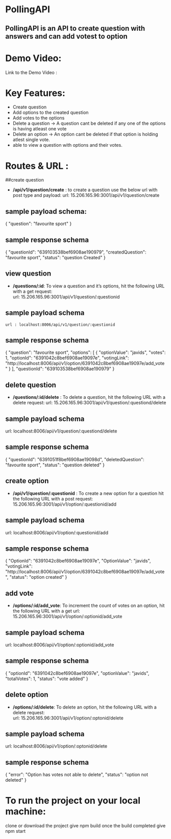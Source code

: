 # PollingAPI
## PollingAPI is an API to create question with answers and can add votest to option

# Demo Video:
Link to the Demo Video : 
# Key Features:

- Create question
- Add options to the created question
- Add votes to the options
- Delete a question →  A question cant be deleted if any one of the options is having atleast one vote
- Delete an option →  An option cant be deleted if that option is holding atlest single vote.
- able to view a question with options and their votes.

# Routes & URL :
##create question
- **/api/v1/question/create** : to create a question use the below url with post type and payload: 
  url:  15.206.165.96:3001/api/v1/question/create
## sample payload schema:
  {
    "question": "favourite sport"
}
## sample response schema
{
    "questionId": "639103538bef6908ae190979",
    "createdQuestion": "favourite sport",
    "status": "question Created"
}

## view question
- **/questions/:id**: To view a question and it’s options, hit the following URL with a get request:  
url:  15.206.165.96:3001/api/v1/question/:questionid
## sample payload schema
    url : localhost:8006/api/v1/question/:questionid

## sample response schema
  {
    "question": "favourite sport",
    "options": [
        {
            "optionValue": "javids",
            "votes": 1,
            "optionId": "6391042c8bef6908ae19097e",
            "votingLink": "http://localhost:8006/api/v1/option/6391042c8bef6908ae19097e/add_vote"
        }
    ],
    "questionId": "639103538bef6908ae190979"
}

## delete question
- **/questions/:id/delete** : To delete a question, hit the following URL with a delete request:
url: 15.206.165.96:3001/api/v1/question/:questiond/delete  
## sample payload schema
  url: localhost:8006/api/v1/question/:questiond/delete
## sample response schema
  {
    "questionId": "6391051f8bef6908ae19098d",
    "deletedQuestion": "favourite sport",
    "status": "question deleted"
}

## create option
- **/api/v1/question/:questionid** : To create a new option for a question hit the following URL with a post request: 15.206.165.96:3001/api/v1/option/:questionid/add

## sample payload schema
  url:  localhost:8006/api/v1/option/:questionid/add
## sample response schema
   {
    "OptionId": "6391042c8bef6908ae19097e",
    "OptionValue": "javids",
    "votingLink": "http://localhost:8006/api/v1/option/6391042c8bef6908ae19097e/add_vote",
    "status": "option created"
}   

## add vote
- **/options/:id/add_vote**: To increment the count of votes on an option, hit the following URL with a get url: 15.206.165.96:3001/api/v1/option/:optionid/add_vote 

## sample payload schema
  url:  localhost:8006/api/v1/option/:optionid/add_vote
## sample response schema
  {
    "optionId": "6391042c8bef6908ae19097e",
    "optionValue": "javids",
    "totalVotes": 1,
    "status": "vote added"
}

## delete option
- **/options/:id/delete**: To delete an option, hit the following URL with a delete request:  
url:  15.206.165.96:3001/api/v1/option/:optonid/delete
## sample payload schema
  url:  localhost:8006/api/v1/option/:optonid/delete
## sample response schema
  {
    "error": "Option has votes not able to delete",
    "status": "option not deleted"
}

# To run the project on your local machine:
  clone or download the project
  give npm build
  once the build completed give npm start